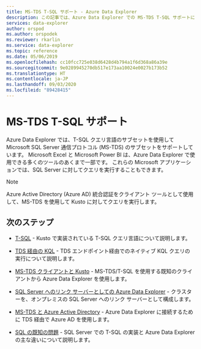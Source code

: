 ```yaml
---
title: MS-TDS T-SQL サポート - Azure Data Explorer
description: この記事では、Azure Data Explorer での MS-TDS T-SQL サポートについて紹介します。
services: data-explorer
author: orspod
ms.author: orspodek
ms.reviewer: rkarlin
ms.service: data-explorer
ms.topic: reference
ms.date: 05/06/2019
ms.openlocfilehash: cc10fcc725e038d6428d4b794a1f6d368a86a39e
ms.sourcegitcommit: 9e0289945270db517e173aa10024e0027b173b52
ms.translationtype: HT
ms.contentlocale: ja-JP
ms.lasthandoff: 09/03/2020
ms.locfileid: "89428415"
---
```

# <a name="ms-tds-t-sql-support"></a>MS-TDS T-SQL サポート

Azure Data Explorer では、T-SQL クエリ言語のサブセットを使用して Microsoft SQL Server 通信プロトコル (MS-TDS) のサブセットをサポートしています。 Microsoft Excel と Microsoft Power BI は、Azure Data Explorer で使用できる多くのツールのあくまで一部です。 これらの Microsoft アプリケーションでは、SQL Server に対してクエリを実行することもできます。

> [!NOTE]
> Azure Active Directory (Azure AD) 統合認証をクライアント ツールとして使用して、MS-TDS を使用して Kusto に対してクエリを実行します。

## <a name="next-steps"></a>次のステップ

* [T-SQL](./t-sql.md) - Kusto で実装されている T-SQL クエリ言語について説明します。 

* [TDS 経由の KQL](./tdskql.md) - TDS エンドポイント経由でのネイティブ KQL クエリの実行について説明します。

* [MS-TDS クライアントと Kusto](./clients.md) - MS-TDS/T-SQL を使用する既知のクライアントから Azure Data Explorer を使用します。

* [SQL Server へのリンク サーバーとしての Azure Data Explorer](./linkedserver.md) - クラスターを、オンプレミスの SQL Server へのリンク サーバーとして構成します。 

* [MS-TDS と Azure Active Directory](./aad.md) - Azure Data Explorer に接続するために TDS 経由で Azure AD を使用します。

* [SQL の既知の問題](./sqlknownissues.md) - SQL Server での T-SQL の実装と Azure Data Explorer の主な違いについて説明します。

